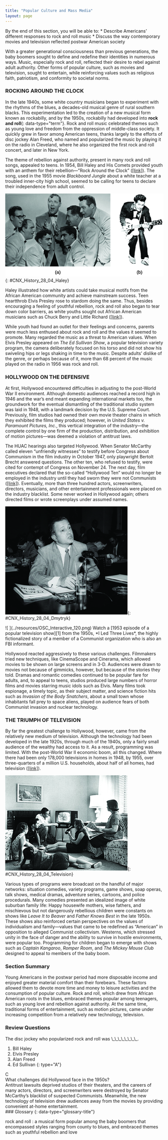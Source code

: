 ```yaml
---
title: "Popular Culture and Mass Media"
layout: page
---
```



<div data-type="abstract" markdown="1">
By the end of this section, you will be able to:
* Describe Americans’ different responses to rock and roll music
* Discuss the way contemporary movies and television reflected postwar American society

</div>

With a greater generational consciousness than previous generations, the baby boomers sought to define and redefine their identities in numerous ways. Music, especially rock and roll, reflected their desire to rebel against adult authority. Other forms of popular culture, such as movies and television, sought to entertain, while reinforcing values such as religious faith, patriotism, and conformity to societal norms.

### ROCKING AROUND THE CLOCK

In the late 1940s, some white country musicians began to experiment with the rhythms of the blues, a decades-old musical genre of rural southern blacks. This experimentation led to the creation of a new musical form known as rockabilly, and by the 1950s, rockabilly had developed into **rock and roll**{: data-type="term"}. Rock and roll music celebrated themes such as young love and freedom from the oppression of middle-class society. It quickly grew in favor among American teens, thanks largely to the efforts of disc jockey Alan Freed, who named and popularized the music by playing it on the radio in Cleveland, where he also organized the first rock and roll concert, and later in New York.

The theme of rebellion against authority, present in many rock and roll songs, appealed to teens. In 1954, Bill Haley and His Comets provided youth with an anthem for their rebellion—”Rock Around the Clock” ([\[link\]](#CNX_History_28_04_Haley)). The song, used in the 1955 movie *Blackboard Jungle* about a white teacher at a troubled inner-city high school, seemed to be calling for teens to declare their independence from adult control.

 ![Photograph (a) shows seven young men singing in jackets and bow ties. Three men pose on each side of a central singer, who gestures with his hands as he performs. Photograph (b) shows Chuck Berry in a tuxedo playing the guitar.](../resources/CNX_History_28_04_Haley.jpg "The band Bill Haley and His Comets (a) was among the first to launch the new genre of rock and roll. Their hit song &#x201C;Rock Around the Clock&#x201D; supposedly caused some teens to break into violent behavior when they heard it. Chuck Berry (b) was a performer who combined rhythm and blues and rock and roll. He dazzled crowds with guitar solos and electrifying performances."){: #CNX_History_28_04_Haley}

Haley illustrated how white artists could take musical motifs from the African American community and achieve mainstream success. Teen heartthrob Elvis Presley rose to stardom doing the same. Thus, besides encouraging a feeling of youthful rebellion, rock and roll also began to tear down color barriers, as white youths sought out African American musicians such as Chuck Berry and Little Richard ([\[link\]](#CNX_History_28_04_Haley)).

While youth had found an outlet for their feelings and concerns, parents were much less enthused about rock and roll and the values it seemed to promote. Many regarded the music as a threat to American values. When Elvis Presley appeared on *The Ed Sullivan Show*, a popular television variety program, the camera deliberately focused on his torso and did not show his swiveling hips or legs shaking in time to the music. Despite adults’ dislike of the genre, or perhaps because of it, more than 68 percent of the music played on the radio in 1956 was rock and roll.

### HOLLYWOOD ON THE DEFENSIVE

At first, Hollywood encountered difficulties in adjusting to the post-World War II environment. Although domestic audiences reached a record high in 1946 and the war’s end meant expanding international markets too, the groundwork for the eventual dismantling of the traditional studio system was laid in 1948, with a landmark decision by the U.S. Supreme Court. Previously, film studios had owned their own movie theater chains in which they exhibited the films they produced; however, in *United States v. Paramount Pictures, Inc.*, this vertical integration of the industry—the complete control by one firm of the production, distribution, and exhibition of motion pictures—was deemed a violation of antitrust laws.

The HUAC hearings also targeted Hollywood. When Senator McCarthy called eleven “unfriendly witnesses” to testify before Congress about Communism in the film industry in October 1947, only playwright Bertolt Brecht answered questions. The other ten, who refused to testify, were cited for contempt of Congress on November 24. The next day, film executives declared that the so-called “Hollywood Ten” would no longer be employed in the industry until they had sworn they were not Communists ([\[link\]](#CNX_History_28_04_Dmytryk)). Eventually, more than three hundred actors, screenwriters, directors, musicians, and other entertainment professionals were placed on the industry blacklist. Some never worked in Hollywood again; others directed films or wrote screenplays under assumed names.

 ![A photograph shows Edward Dmytryk testifying before the House Committee on Un-American Activities.](../resources/CNX_History_28_04_Dmytryk.jpg "One of the original Hollywood Ten, director Edward Dmytryk publicly announced he had once been a Communist and, in April 1951, answered questions and &#x201C;named names&#x201D; before the House Committee on Un-American Activities."){: #CNX_History_28_04_Dmytryk}

<div data-type="note" data-has-label="true" class="history click-and-explore" data-label="Click and Explore" markdown="1">
<span data-type="media" data-alt=" "> ![ ](../resources/OSC_Interactive_120.png) </span>
Watch a [1953 episode of a popular television show][1] from the 1950s, *I Led Three Lives*, the highly fictionalized story of a member of a Communist organization who is also an FBI informant.

</div>

Hollywood reacted aggressively to these various challenges. Filmmakers tried new techniques, like CinemaScope and Cinerama, which allowed movies to be shown on large screens and in 3-D. Audiences were drawn to movies not because of gimmicks, however, but because of the stories they told. Dramas and romantic comedies continued to be popular fare for adults, and, to appeal to teens, studios produced large numbers of horror films and movies starring music idols such as Elvis. Many films took espionage, a timely topic, as their subject matter, and science fiction hits such as *Invasion of the Body Snatchers*, about a small town whose inhabitants fall prey to space aliens, played on audience fears of both Communist invasion and nuclear technology.

### THE TRIUMPH OF TELEVISION

By far the greatest challenge to Hollywood, however, came from the relatively new medium of television. Although the technology had been developed in the late 1920s, through much of the 1940s, only a fairly small audience of the wealthy had access to it. As a result, programming was limited. With the post-World War II economic boom, all this changed. Where there had been only 178,000 televisions in homes in 1948, by 1955, over three-quarters of a million U.S. households, about half of all homes, had television ([\[link\]](#CNX_History_28_04_Television)).

 ![A photograph shows a man, a woman, three teenage girls, and a teenage boy sitting in a living room, watching a television.](../resources/CNX_History_28_04_Television.jpg "An American family relaxes in front of their television set in 1958. Many gathered not only to watch the programming but also to eat dinner. The marketing of small folding tray tables and frozen &#x201C;TV dinners&#x201D; encouraged such behavior."){: #CNX_History_28_04_Television}

Various types of programs were broadcast on the handful of major networks: situation comedies, variety programs, game shows, soap operas, talk shows, medical dramas, adventure series, cartoons, and police procedurals. Many comedies presented an idealized image of white suburban family life: Happy housewife mothers, wise fathers, and mischievous but not dangerously rebellious children were constants on shows like *Leave It to Beaver* and *Father Knows Best* in the late 1950s. These shows also reinforced certain perspectives on the values of individualism and family—values that came to be redefined as “American” in opposition to alleged Communist collectivism. Westerns, which stressed unity in the face of danger and the ability to survive in hostile environments, were popular too. Programming for children began to emerge with shows such as *Captain Kangaroo*, *Romper Room*, and *The Mickey Mouse Club* designed to appeal to members of the baby boom.

### Section Summary

Young Americans in the postwar period had more disposable income and enjoyed greater material comfort than their forebears. These factors allowed them to devote more time and money to leisure activities and the consumption of popular culture. Rock and roll, which drew from African American roots in the blues, embraced themes popular among teenagers, such as young love and rebellion against authority. At the same time, traditional forms of entertainment, such as motion pictures, came under increasing competition from a relatively new technology, television.

### Review Questions

<div data-type="exercise">
<div data-type="problem" markdown="1">
The disc jockey who popularized rock and roll was \_\_\_\_\_\_\_\_.

1.  Bill Haley
2.  Elvis Presley
3.  Alan Freed
4.  Ed Sullivan
{: type="A"}

</div>
<div data-type="solution" markdown="1">
C

</div>
</div>

<div data-type="exercise">
<div data-type="problem" markdown="1">
What challenges did Hollywood face in the 1950s?

</div>
<div data-type="solution" markdown="1">
Antitrust lawsuits deprived studios of their theaters, and the careers of many actors, directors, and screenwriters were destroyed by Senator McCarthy’s blacklist of suspected Communists. Meanwhile, the new technology of television drew audiences away from the movies by providing convenient at-home entertainment.

</div>
</div>

<div data-type="glossary" markdown="1">
### Glossary
{: data-type="glossary-title"}

rock and roll
: a musical form popular among the baby boomers that encompassed styles ranging from county to blues, and embraced themes such as youthful rebellion and love

</div>



[1]: http://openstax.org/l/15ThreeLives
